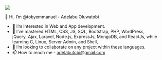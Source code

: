 <img src="https://user-images.githubusercontent.com/27171371/155369447-b863cae9-8e6e-4efb-992b-b5f4f9a28a90.png" />
 
 👋 Hi, I’m @tobyemmanuel - Adelabu Oluwatobi 
- 👀 I’m interested in Web and App development. 
- 🌱 I’ve mastered HTML, CSS, JS, SQL, Bootstrap, PHP, WordPress, jQuery, Ajax, Laravel, Node.js, ExpressJs, MongoDB, and ReactJs, while learning C, Linux, Server Admin, and Shell,
- 💞️ I’m looking to collaborate on any project within these languages. 
- 📫 How to reach me - adelabutobi@gmail.com
